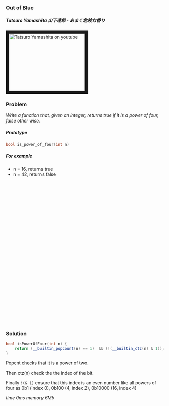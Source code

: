 ### Out of Blue

##### Tatsuro Yamashita 山下達郎 - あまく危険な香り

<a href="https://www.youtube.com/watch?v=Ou-i2evi1yM
" target="_blank"><img src="http://img.youtube.com/vi/Ou-i2evi1yM/0.jpg"
alt="Tatsuro Yamashita on youtube" width="240" height="180" border="10" /></a>

### Problem

*Write a function that, given an integer, returns true if it is a power of four, false other wise.*

##### Prototype
```c++
bool is_power_of_four(int n)
```

##### For example
* n = 16, returns true
* n = 42, returns false

<pre>




























</pre>


### Solution

```c++
bool isPowerOfFour(int n) {
    return (__builtin_popcount(n) == 1)  && (!(__builtin_ctz(n) & 1));
}
```

Popcnt checks that it is a power of two.

Then ctz(n) check the the index of the bit.

Finally ```!(& 1)``` ensure that this index is an even number like all powers of four as 0b1 (index 0), 0b100 (4, index 2), 0b10000 (16, index 4)

*time 0ms
memory 6Mb*
